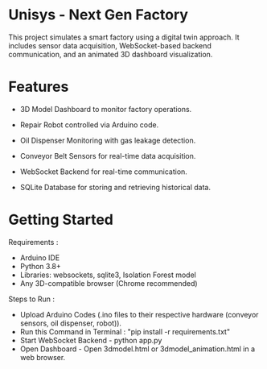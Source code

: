 # Unisys - Next Gen Factory

This project simulates a smart factory using a digital twin approach. It includes sensor data acquisition, WebSocket-based backend communication, and an animated 3D dashboard visualization.

# Features
- 3D Model Dashboard to monitor factory operations.

- Repair Robot controlled via Arduino code.

- Oil Dispenser Monitoring with gas leakage detection.

- Conveyor Belt Sensors for real-time data acquisition.

- WebSocket Backend for real-time communication.

- SQLite Database for storing and retrieving historical data.

# Getting Started 
Requirements :

- Arduino IDE
- Python 3.8+
- Libraries: websockets, sqlite3, Isolation Forest model
- Any 3D-compatible browser (Chrome recommended)

Steps to Run :
- Upload Arduino Codes (.ino files to their respective hardware (conveyor sensors, oil dispenser, robot)).
- Run this Command in Terminal : "pip install -r requirements.txt"
- Start WebSocket Backend - python app.py
- Open Dashboard - Open 3dmodel.html or 3dmodel_animation.html in a web browser.
